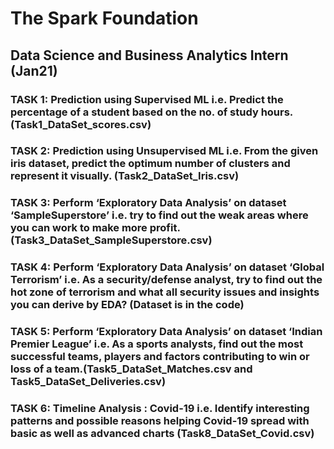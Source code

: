 # The Spark Foundation 
## Data Science and Business Analytics Intern (Jan21)
### TASK 1: Prediction using Supervised ML i.e. Predict the percentage of a student based on the no. of study hours. (Task1_DataSet_scores.csv)
### TASK 2: Prediction using Unsupervised ML i.e. From the given iris dataset, predict the optimum number of clusters and represent it visually. (Task2_DataSet_Iris.csv)
### TASK 3: Perform ‘Exploratory Data Analysis’ on dataset ‘SampleSuperstore’ i.e. try to find out the weak areas where you can work to make more profit. (Task3_DataSet_SampleSuperstore.csv)
### TASK 4: Perform ‘Exploratory Data Analysis’ on dataset ‘Global Terrorism’ i.e. As a security/defense analyst, try to find out the hot zone of terrorism and what all security issues and insights you can derive by EDA? (Dataset is in the code)
### TASK 5: Perform ‘Exploratory Data Analysis’ on dataset ‘Indian Premier League’ i.e. As a sports analysts, find out the most successful teams, players and factors contributing to win or loss of a team.(Task5_DataSet_Matches.csv and Task5_DataSet_Deliveries.csv)
### TASK 6: Timeline Analysis : Covid-19 i.e. Identify interesting patterns and possible reasons helping Covid-19 spread with basic as well as advanced charts (Task8_DataSet_Covid.csv)
